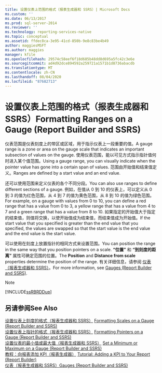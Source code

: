 ```yaml
---
title: 设置仪表上范围的格式（报表生成器和 SSRS）| Microsoft Docs
ms.custom: ''
ms.date: 06/13/2017
ms.prod: sql-server-2014
ms.reviewer: ''
ms.technology: reporting-services-native
ms.topic: conceptual
ms.assetid: ffdec8ca-3e95-41cd-850b-9e8c83be4b49
author: maggiesMSFT
ms.author: maggies
manager: kfile
ms.openlocfilehash: 29574c58eef6f18d685b48dd8d695a5fc42c3e6e
ms.sourcegitcommit: ad4d92dce894592a259721a1571b1d8736abacdb
ms.translationtype: MT
ms.contentlocale: zh-CN
ms.lasthandoff: 08/04/2020
ms.locfileid: "87682713"
---
```

# <a name="formatting-ranges-on-a-gauge-report-builder-and-ssrs"></a><span data-ttu-id="061c2-102">设置仪表上范围的格式（报表生成器和 SSRS）</span><span class="sxs-lookup"><span data-stu-id="061c2-102">Formatting Ranges on a Gauge (Report Builder and SSRS)</span></span>
  <span data-ttu-id="061c2-103">仪表范围是仪表刻度上的带区或区域，用于指示仪表上一段重要的值。</span><span class="sxs-lookup"><span data-stu-id="061c2-103">A gauge range is a zone or area on the gauge scale that indicates an important subsection of values on the gauge.</span></span> <span data-ttu-id="061c2-104">使用仪表范围，能以可见方式指示指针值何时进入某个值范围。</span><span class="sxs-lookup"><span data-stu-id="061c2-104">Using a gauge range, you can visually indicate when the pointer value has gone into a certain span of values.</span></span> <span data-ttu-id="061c2-105">范围由开始值和结束值定义。</span><span class="sxs-lookup"><span data-stu-id="061c2-105">Ranges are defined by a start value and an end value.</span></span>  
  
 <span data-ttu-id="061c2-106">还可以使用范围来定义仪表的各个不同分段。</span><span class="sxs-lookup"><span data-stu-id="061c2-106">You can also use ranges to define different sections of a gauge.</span></span> <span data-ttu-id="061c2-107">例如，在值从 0 到 10 的仪表上，可以定义从 0 到 3 的值为红色范围，从 4 到 7 的值为黄色范围，从 8 到 10 的值为绿色范围。</span><span class="sxs-lookup"><span data-stu-id="061c2-107">For example, on a gauge with values from 0 to 10, you can define a red range that has a value from 0 to 3, a yellow range that has a value from 4 to 7 and a green range that has a value from 8 to 10.</span></span> <span data-ttu-id="061c2-108">如果指定的开始值大于指定的结束值，则值将交换，以使开始值成为结束值，而结束值成为开始值。</span><span class="sxs-lookup"><span data-stu-id="061c2-108">If the start value that you specified is greater than the end value that you specified, the values are swapped so that the start value is the end value and the end value is the start value.</span></span>  
  
 <span data-ttu-id="061c2-109">可以使用在刻度上放置指针的相同方式来设置范围。</span><span class="sxs-lookup"><span data-stu-id="061c2-109">You can position the range in the same way that you position pointers on a scale.</span></span> <span data-ttu-id="061c2-110">**“位置”** 和 **“到刻度的距离”** 属性可确定范围的位置。</span><span class="sxs-lookup"><span data-stu-id="061c2-110">The **Position** and **Distance from scale** properties determine the position of the range.</span></span> <span data-ttu-id="061c2-111">有关详细信息，请参阅 [仪表（报表生成器和 SSRS）](gauges-report-builder-and-ssrs.md)。</span><span class="sxs-lookup"><span data-stu-id="061c2-111">For more information, see [Gauges &#40;Report Builder and SSRS&#41;](gauges-report-builder-and-ssrs.md).</span></span>  
  
> [!NOTE]  
>  [!INCLUDE[ssRBRDDup](../../includes/ssrbrddup-md.md)]  
  
## <a name="see-also"></a><span data-ttu-id="061c2-112">另请参阅</span><span class="sxs-lookup"><span data-stu-id="061c2-112">See Also</span></span>  
 <span data-ttu-id="061c2-113">[设置仪表上刻度的格式（报表生成器和 SSRS）](formatting-scales-on-a-gauge-report-builder-and-ssrs.md) </span><span class="sxs-lookup"><span data-stu-id="061c2-113">[Formatting Scales on a Gauge &#40;Report Builder and SSRS&#41;](formatting-scales-on-a-gauge-report-builder-and-ssrs.md) </span></span>  
 <span data-ttu-id="061c2-114">[设置仪表上指针的格式（报表生成器和 SSRS）](formatting-pointers-on-a-gauge-report-builder-and-ssrs.md) </span><span class="sxs-lookup"><span data-stu-id="061c2-114">[Formatting Pointers on a Gauge &#40;Report Builder and SSRS&#41;](formatting-pointers-on-a-gauge-report-builder-and-ssrs.md) </span></span>  
 <span data-ttu-id="061c2-115">[设置仪表的最小值或最大值（报表生成器和 SSRS）](set-a-minimum-or-maximum-on-a-gauge-report-builder-and-ssrs.md) </span><span class="sxs-lookup"><span data-stu-id="061c2-115">[Set a Minimum or Maximum on a Gauge &#40;Report Builder and SSRS&#41;](set-a-minimum-or-maximum-on-a-gauge-report-builder-and-ssrs.md) </span></span>  
 <span data-ttu-id="061c2-116">[教程：向报表添加 KPI（报表生成器）](../tutorial-adding-a-kpi-to-your-report-report-builder.md) </span><span class="sxs-lookup"><span data-stu-id="061c2-116">[Tutorial: Adding a KPI to Your Report &#40;Report Builder&#41;](../tutorial-adding-a-kpi-to-your-report-report-builder.md) </span></span>  
 [<span data-ttu-id="061c2-117">仪表（报表生成器和 SSRS）</span><span class="sxs-lookup"><span data-stu-id="061c2-117">Gauges &#40;Report Builder and SSRS&#41;</span></span>](gauges-report-builder-and-ssrs.md)  
  
  
